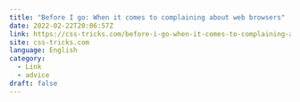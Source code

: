 ```yaml
---
title: "Before I go: When it comes to complaining about web browsers"
date: 2022-02-22T20:06:57Z
link: https://css-tricks.com/before-i-go-when-it-comes-to-complaining-about-web-browsers/?utm_medium=RSS&utm_source=news.12bit.vn
site: css-tricks.com
language: English
category:
  - Link
  - advice
draft: false
---
```

